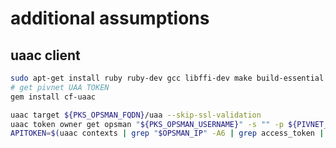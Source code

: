 # additional assumptions

## uaac client

```bash
sudo apt-get install ruby ruby-dev gcc libffi-dev make build-essential -y
# get pivnet UAA TOKEN
gem install cf-uaac
```


```bash
uaac target ${PKS_OPSMAN_FQDN}/uaa --skip-ssl-validation
uaac token owner get opsman "${PKS_OPSMAN_USERNAME}" -s "" -p ${PIVNET_UAA_TOKEN}
APITOKEN=$(uaac contexts | grep "$OPSMAN_IP" -A6 | grep access_token | cut -d ':' -f  2 | cut -d ' ' -f 2)
```